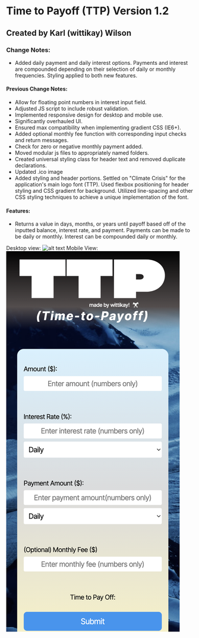 # Time to Payoff (TTP) Version 1.2

## Created by Karl (wittikay) Wilson

### Change Notes:
- Added daily payment and daily interest options. Payments and interest are compounded depending on their selection of daily or monthly frequencies. Styling applied to both new features.
#### Previous Change Notes:
- Allow for floating point numbers in interest input field.
- Adjusted JS script to include robust validation.
- Implemented responsive design for desktop and mobile use.
- Significantly overhauled UI.
- Ensured max compatibility when implementing gradient CSS (IE6+).
- Added optional monthly fee function with corresponding input checks and return messages.
- Check for zero or negative monthly payment added.
- Moved modular js files to appropriately named folders.
- Created universal styling class for header text and removed duplicate declarations.
- Updated .ico image
- Added styling and header portions. Settled on "Climate Crisis" for the application's main logo font (TTP). Used flexbox positioning for header styling and CSS gradient for background. Utilized line-spacing and other CSS styling techniques to achieve a unique implementation of the font.

#### Features:

- Returns a value in days, months, or years until payoff based off of the inputted balance, interest rate, and payment. Payments can be made to be daily or monthly. Interest can be compounded daily or monthly.


Desktop view:
![alt text](./images/desktop1.2.3.png)
Mobile View:
![alt text](./images/mobile1.2.3.png)
